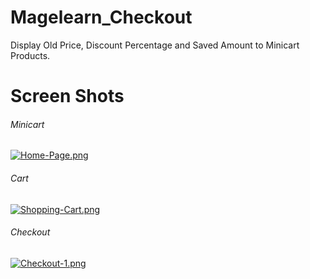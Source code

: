 # Magelearn_Checkout
Display Old Price, Discount Percentage and Saved Amount to Minicart Products.

# Screen Shots

###### Minicart
[![Home-Page.png](https://i.postimg.cc/PJ68GQQC/Home-Page.png)](https://postimg.cc/dZy0rdXF)

###### Cart
[![Shopping-Cart.png](https://i.postimg.cc/k4qVBpjV/Shopping-Cart.png)](https://postimg.cc/cKk1zXGZ)

###### Checkout
[![Checkout-1.png](https://i.postimg.cc/VLpdj6GP/Checkout-1.png)](https://postimg.cc/F7brv9XT)
